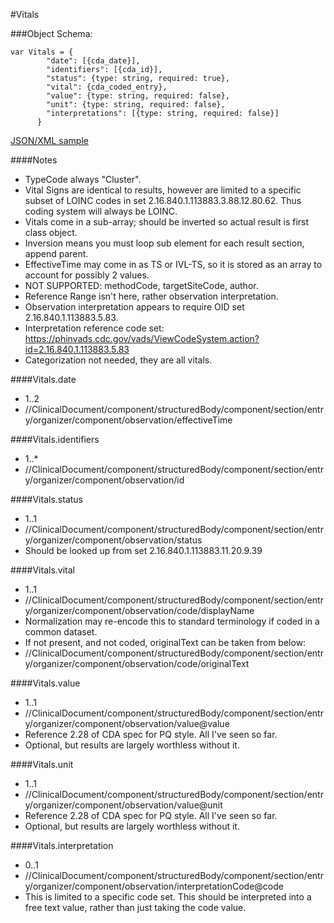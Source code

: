 #Vitals

###Object Schema:
```
var Vitals = {
        "date": [{cda_date}],
        "identifiers": [{cda_id}],
        "status": {type: string, required: true},
        "vital": {cda_coded_entry},
        "value": {type: string, required: false},
        "unit": {type: string, required: false},
        "interpretations": [{type: string, required: false}]
      }
```

[JSON/XML sample](samples/vitals.md)

####Notes
- TypeCode always "Cluster".
- Vital Signs are identical to results, however are limited to a specific subset of LOINC codes in set 2.16.840.1.113883.3.88.12.80.62.  Thus coding system will always be LOINC.
- Vitals come in a sub-array; should be inverted so actual result is first class object.
- Inversion means you must loop sub element for each result section, append parent.
- EffectiveTime may come in as TS or IVL-TS, so it is stored as an array to account for possibly 2 values.
- NOT SUPPORTED:  methodCode, targetSiteCode, author.
- Reference Range isn't here, rather observation interpretation.
- Observation interpretation appears to require OID set 2.16.840.1.113883.5.83.
- Interpretation reference code set:  https://phinvads.cdc.gov/vads/ViewCodeSystem.action?id=2.16.840.1.113883.5.83
- Categorization not needed, they are all vitals.

####Vitals.date
- 1..2
- //ClinicalDocument/component/structuredBody/component/section/entry/organizer/component/observation/effectiveTime

####Vitals.identifiers
- 1..*
- //ClinicalDocument/component/structuredBody/component/section/entry/organizer/component/observation/id

####Vitals.status
- 1..1
- //ClinicalDocument/component/structuredBody/component/section/entry/organizer/component/observation/status
- Should be looked up from set 2.16.840.1.113883.11.20.9.39

####Vitals.vital
- 1..1
- //ClinicalDocument/component/structuredBody/component/section/entry/organizer/component/observation/code/displayName
- Normalization may re-encode this to standard terminology if coded in a common dataset.
- If not present, and not coded, originalText can be taken from below:
- //ClinicalDocument/component/structuredBody/component/section/entry/organizer/component/observation/code/originalText

####Vitals.value
- 1..1
- //ClinicalDocument/component/structuredBody/component/section/entry/organizer/component/observation/value@value
- Reference 2.28 of CDA spec for PQ style.  All I've seen so far.
- Optional, but results are largely worthless without it.

####Vitals.unit
- 1..1
- //ClinicalDocument/component/structuredBody/component/section/entry/organizer/component/observation/value@unit
- Reference 2.28 of CDA spec for PQ style.  All I've seen so far.
- Optional, but results are largely worthless without it.

####Vitals.interpretation
- 0..1
- //ClinicalDocument/component/structuredBody/component/section/entry/organizer/component/observation/interpretationCode@code
- This is limited to a specific code set.  This should be interpreted into a free text value, rather than just taking the code value.

